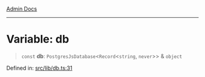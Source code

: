 [Admin Docs](/)

***

# Variable: db

> `const` **db**: `PostgresJsDatabase`\<`Record`\<`string`, `never`\>\> & `object`

Defined in: [src/lib/db.ts:31](https://github.com/PurnenduMIshra129th/talawa-api/blob/89904a627ec60a3b378f6b033f4255df4e9e59ab/src/lib/db.ts#L31)
